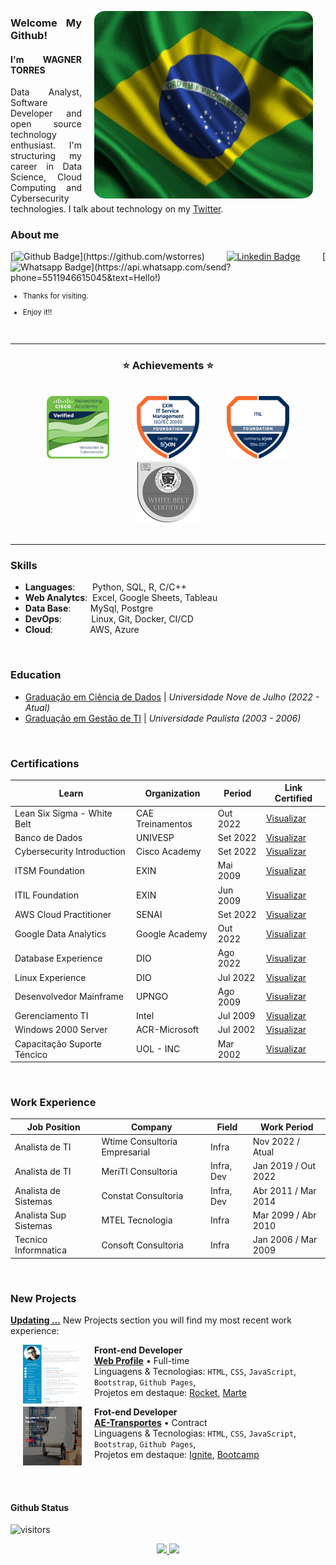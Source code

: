 <div class="avatar avatar-user width-full border color-bg-default">

<img align="right" width="350" height="300" style="border-radius: 5%" 
border="0" hspace="20" src="./img/giphy.gif">

<!--
<img align="right" width="300" height="300" style="border-radius: 40px" 
border="1" hspace="20" src="./img/computer-illustration.png">
-->

</div>

<div class="aboutme aboutme-user width-full border color-bg-default">
<text align="justify" margin-left="20px">


### Welcome My Github!
 
#### I'm WAGNER TORRES
 

Data Analyst, Software Developer and open source technology enthusiast. I'm structuring my career in Data Science, Cloud Computing and Cybersecurity technologies. I talk about technology on my [Twitter](https://twitter.com/wstorresbr). 
 
### About me 
[![Github Badge](https://img.shields.io/badge/-Github-000?style=flat-square&logo=Github&logoColor=white&link=(https://github.com/wstorres))](https://github.com/wstorres)
[![Linkedin Badge](https://img.shields.io/badge/-LinkedIn-blue?style=flat-square&logo=Linkedin&logoColor=white&link=https://www.linkedin.com/in/wstorres/)](https://www.linkedin.com/in/wstorres/)
[![Whatsapp Badge](https://img.shields.io/badge/-Whatsapp-4CA143?style=flat-square&labelColor=4CA143&logo=whatsapp&logoColor=white&link=https://api.whatsapp.com/send?phone=5511946615045&text=Hello!)](https://api.whatsapp.com/send?phone=5511946615045&text=Hello!)

 
<sub>

- Thanks for visiting. 
 
- Enjoy it!! 
  
</sub>

</div>

<br/>

---

<h3 align="center">⭐ Achievements ⭐</h3>


<br />


<div class="avatar avatar-user width-full border color-bg-default" align="center">

<img align="justify" width="100" height="100" border="0" hspace="20" src="https://github.com/wstorres/certificados-pub/blob/main/badge-cybersecurity01.png?raw=true">

<img align="justify" width="100" height="100" border="0" hspace="20" src="https://github.com/wstorres/certificados-pub/blob/main/Badge-ITSM.png?raw=true">

<img align="justify" width="100" height="100" border="0" hspace="20" src="https://github.com/wstorres/certificados-pub/blob/main/badge-ITIL.png?raw=true">

<img align="justify" width="100" height="100" border="0" hspace="20" src="https://github.com/wstorres/certificados-pub/blob/main/CSSC-WB-Final.png?raw=true">

</div>

<br />


---
### Skills

- **Languages**:&nbsp;&nbsp;&nbsp;&nbsp;&nbsp;&nbsp; Python, SQL, R, C/C++
- **Web Analytcs**:&nbsp;                 Excel, Google Sheets, Tableau
- **Data Base**:&nbsp;&nbsp;&nbsp;&nbsp;&nbsp;&nbsp;&nbsp; MySql, Postgre
- **DevOps**:&nbsp;&nbsp;&nbsp;&nbsp;&nbsp;&nbsp;&nbsp;&nbsp;&nbsp;&nbsp;&nbsp; Linux, Git, Docker, CI/CD
- **Cloud**:&nbsp;&nbsp;&nbsp;&nbsp;&nbsp;&nbsp;&nbsp;&nbsp;&nbsp;&nbsp;&nbsp;&nbsp;&nbsp;&nbsp; AWS, Azure

<br />


### Education

- [Graduação em Ciência de Dados](#) | *Universidade Nove de Julho (2022 - Atual)*
- [Graduação em Gestão de TI](#) | *Universidade Paulista (2003 - 2006)*


<br />


### Certifications

| **Learn**                    | **Organization**    | **Period**  | **Link Certified**   |
| ---------------------------  | ------------------- | ----------- | -------------------- |
| Lean Six Sigma -  White Belt |CAE Treinamentos     | Out 2022    | [Visualizar](https://github.com/wstorres/certificados-pub/blob/main/white-belt-6S.png?raw=true)      |
| Banco de Dados               | UNIVESP             | Set 2022    | [Visualizar](https://github.com/wstorres/certificados-pub/blob/main/banco-dados-univesp.png?raw=true)      |
| Cybersecurity Introduction   | Cisco Academy       | Set 2022    | [Visualizar](https://github.com/wstorres/certificados-pub/blob/main/cs-intro.png?raw=true)      |
| ITSM Foundation              | EXIN                | Mai 2009    | [Visualizar](https://raw.githubusercontent.com/wstorres/certificados-pub/main/ITSM-EXIN.png)      |
| ITIL Foundation              | EXIN                | Jun 2009    | [Visualizar](https://raw.githubusercontent.com/wstorres/certificados-pub/main/ITILV3.png)      |
| AWS Cloud Practitioner       | SENAI               | Set 2022    | [Visualizar](https://www.linkedin.com/feed/update/urn:li:activity:6989566107661578240/)      |
| Google Data Analytics        | Google Academy      | Out 2022    | [Visualizar](#)
| Database Experience          | DIO                 | Ago 2022    | [Visualizar](https://raw.githubusercontent.com/wstorres/certificados-pub/main/database-experience.png)      |
| Linux Experience             | DIO                 | Jul 2022    | [Visualizar](https://raw.githubusercontent.com/wstorres/certificados-pub/main/linux-experience.png)      |
| Desenvolvedor Mainframe      | UPNGO               | Ago 2009    | [Visualizar](https://raw.githubusercontent.com/wstorres/certificados-pub/main/DESENV-MAINFRAME.png)
| Gerenciamento TI             | Intel               | Jul 2009    | [Visualizar](https://raw.githubusercontent.com/wstorres/certificados-pub/main/GERENC-TI-INTEL.png)      |
| Windows 2000 Server          | ACR-Microsoft       | Jul 2002    | [Visualizar](https://raw.githubusercontent.com/wstorres/certificados-pub/main/WIN200-SERVER-MICROSOFT.png)      |
| Capacitação Suporte Téncico  | UOL - INC           | Mar 2002    | [Visualizar](https://raw.githubusercontent.com/wstorres/certificados-pub/main/CAPACI-SUPORTE-UOL.png)      |


<br />



### Work Experience 

| **Job Position**       | **Company**                            | **Field**            | **Work Period**     |
| ---------------------- | ---------------------------            | -------------------- | ------------------  |
| Analista de TI         | Wtime Consultoria Empresarial          | Infra                | Nov 2022 / Atual    |  
| Analista de TI         | MeriTI Consultoria                     | Infra, Dev           | Jan 2019 / Out 2022 |  
| Analista de Sistemas   | Constat Consultoria                    | Infra, Dev           | Abr 2011 / Mar 2014 |
| Analista Sup Sistemas  | MTEL Tecnologia                        | Infra                | Mar 2099 / Abr 2010 |
| Tecnico Informnatica   | Consoft Consultoria                    | Infra                | Jan 2006 / Mar 2009 |

<br />


### New Projects 
**[Updating ...](#)** New Projects section you will find my most recent work experience:



[<img align="left" height="94px" width="94px" hspace="20" alt="Warpnet" src="./img/deploy10.png"/>]([#](https://github.com/wstorres))

**Front-end Developer** \
[**Web Profile**](#) • Full-time \
Linguagens & Tecnologias: `HTML`, `CSS`, `JavaScript`, `Bootstrap`, `Github Pages`,\
Projetos em destaque: [Rocket](#), [Marte](#)
<br/>

[<img align="left" height="94px" width="94px" alt="Rocketseat" hspace="20" src="./img/ae-transportes.png"/>](#)

**Frot-end Developer** \
[**AE-Transportes**](#/) • Contract \
Linguagens & Tecnologias: `HTML`, `CSS`, `JavaScript`, `Bootstrap`, `Github Pages`,\
Projetos em destaque: [Ignite](#), [Bootcamp](#)
<br/>

<!--

[<img align="left" height="94px" width="94px" alt="Nubank" hspace="20" src="https://nubank.com.br/images/nu-icon.png?v=2"/>](https://nubank.com.br/)

**Software Engineer** \
[**Nubank**](https://nubank.com.br/) • Contract \
Linguagens & Tecnologias: `React Native`, `Node`, `Swift`, `Kotlin`, `OpenShift` \
Projetos em destaque: [App](https://nubank.com.br/)
<br/>
-->
<br/>
<br />



#### Github Status

![visitors](https://visitor-badge.glitch.me/badge?page_id=wstorres.wstorres) 

<div align="center"> 

  <a href="https://github.com/wstorres">

  <img height="140em" src="https://github-readme-stats.vercel.app/api?username=wstorres&show_icons=true&theme=dracula&include_all_commits=true&count_private=true"/>

  <img height="140em" src="https://github-readme-stats.vercel.app/api/top-langs/?username=wstorres&layout=compact&langs_count=7&theme=dracula"/>

</div>










